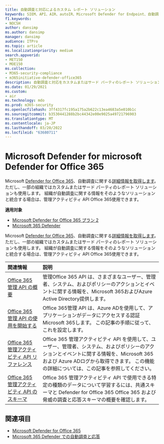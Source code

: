```yaml
---
title: 自動調査と対応によるカスタム レポート ソリューション
keywords: SIEM、API、AIR、autoIR、Microsoft Defender for Endpoint、自動調査、統合、カスタム レポート
f1.keywords:
- NOCSH
author: dansimp
ms.author: dansimp
manager: dansimp
audience: ITPro
ms.topic: article
ms.localizationpriority: medium
search.appverid:
- MET150
- MOE150
ms.collection:
- M365-security-compliance
- m365initiative-defender-office365
description: 自動調査と対応をカスタムまたはサード パーティのレポート ソリューションに統合する方法について説明します。
ms.date: 01/29/2021
ms.custom:
- air
ms.technology: mdo
ms.prod: m365-security
ms.openlocfilehash: 3ff4317fc195a175a2b622c13ea4683a5e010b1c
ms.sourcegitcommit: b3530441288b2bc44342e00e9025a49721796903
ms.translationtype: MT
ms.contentlocale: ja-JP
ms.lasthandoff: 03/20/2022
ms.locfileid: "63680711"
---
```

# <a name="custom-or-third-party-reporting-solutions-for-microsoft-defender-for-office-365"></a>Microsoft Defender for microsoft Defender for Office 365

Microsoft [Defender for Office 365](defender-for-office-365.md)、自動調査に関する[詳細情報を取得します](air-view-investigation-results.md)。 ただし、一部の組織ではカスタムまたはサード パーティのレポート ソリューションも使用します。 組織が自動調査に関する情報を[](office-365-air.md)そのようなソリューションと統合する場合は、管理アクティビティ API Office 365使用できます。

**適用対象**
- [Microsoft Defender for Office 365 プラン 2](defender-for-office-365.md)
- [Microsoft 365 Defender](../defender/microsoft-365-defender.md)

Microsoft [Defender for Office 365](defender-for-office-365.md)、自動調査に関する[詳細情報を取得します](air-view-investigation-results.md)。 ただし、一部の組織ではカスタムまたはサード パーティのレポート ソリューションも使用します。 組織が自動調査に関する情報をそのようなソリューションと統合する場合は、管理アクティビティ API Office 365使用できます。

|関連情報|説明|
|:---|:---|
|[Office 365 管理 API の概要](/office/office-365-management-api/office-365-management-apis-overview)|管理Office 365 API は、さまざまなユーザー、管理者、システム、およびポリシーのアクションとイベントに関する情報を、Microsoft 365およびAzure Active Directory提供します。|
|[Office 365 管理 API の使用を開始する](/office/office-365-management-api/get-started-with-office-365-management-apis)|Office 365管理 API は、Azure ADを使用して、アプリケーションがデータにアクセスする認証Microsoft 365します。 この記事の手順に従って、これを設定します。|
|[Office 365 管理アクティビティ API リファレンス](/office/office-365-management-api/office-365-management-activity-api-reference)|Office 365 管理アクティビティ API を使用して、ユーザー、管理者、システム、およびポリシーのアクションとイベントに関する情報を、Microsoft 365 および Azure ADログから取得できます。 この機能の詳細については、この記事を参照してください。|
|[Office 365 管理アクティビティ API のスキーマ](/office/office-365-management-api/office-365-management-activity-api-schema)|Office 365 管理アクティビティ API で[](/office/office-365-management-api/office-365-management-activity-api-schema#common-schema)使用できる特定の[](/office/office-365-management-api/office-365-management-activity-api-schema#office-365-advanced-threat-protection-and-threat-investigation-and-response-schema)種類のデータについて学習するには、共通スキーマと Defender for Office 365 Office 365 および脅威の調査と応答スキーマの概要を確認します。|

## <a name="see-also"></a>関連項目

- [Microsoft Defender for Office 365](defender-for-office-365.md)
- [Microsoft 365 Defender での自動調査と応答](/microsoft-365/security/defender/m365d-autoir)
